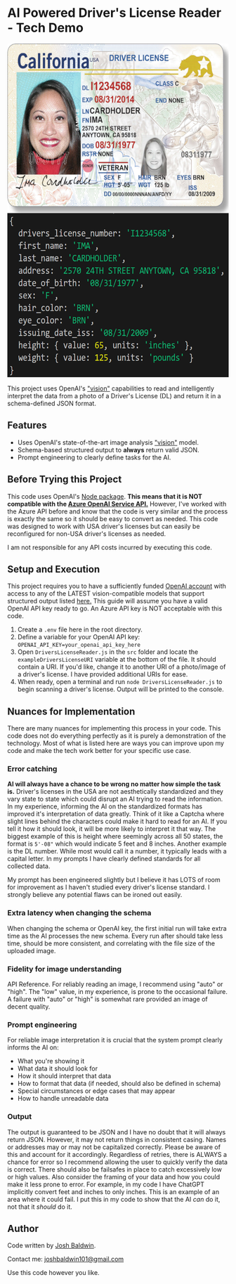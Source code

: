 # AI Powered Driver's License Reader - Tech Demo

<img src="images/Example1.png" width="580" height="760">

This project uses OpenAI's ["vision"](https://platform.openai.com/docs/guides/vision) capabilities to read and intelligently interpret the data from a photo of a Driver's License (DL) and return it in a schema-defined JSON format.

## Features

- Uses OpenAI's state-of-the-art image analysis ["vision"](https://platform.openai.com/docs/guides/vision) model.
- Schema-based structured output to **always** return valid JSON.
- Prompt engineering to clearly define tasks for the AI.

## Before Trying this Project

This code uses OpenAI's [Node package](https://www.npmjs.com/package/openai). **This means that it is NOT compatible with the [Azure OpenAI Service API.](https://learn.microsoft.com/en-us/azure/ai-services/openai/)** However, I've worked with the Azure API before and know that the code is very similar and the process is exactly the same so it should be easy to convert as needed. This code was designed to work with USA driver's licenses but can easily be reconfigured for non-USA driver's licenses as needed.

I am not responsible for any API costs incurred by executing this code.

## Setup and Execution

This project requires you to have a sufficiently funded [OpenAI account](https://openai.com/index/openai-api/) with access to any of the LATEST vision-compatible models that support structured output listed [here.](https://platform.openai.com/docs/guides/structured-outputs/supported-models) This guide will assume you have a valid OpenAI API key ready to go. An Azure API key is NOT acceptable with this code.

1. Create a `.env` file here in the root directory.
2. Define a variable for your OpenAI API key: `OPENAI_API_KEY=your_openai_api_key_here`
3. Open `DriversLicenseReader.js` in the `src` folder and locate the `exampleDriversLicenseURI` variable at the bottom of the file. It should contain a URI. If you'd like, change it to another URI of a photo/image of a driver's license. I have provided additional URIs for ease.
4. When ready, open a terminal and run `node DriversLicenseReader.js` to begin scanning a driver's license. Output will be printed to the console.

## Nuances for Implementation

There are many nuances for implementing this process in your code. This code does not do everything perfectly as it is purely a demonstration of the technology. Most of what is listed here are ways you can improve upon my code and make the tech work better for your specific use case.

### Error catching

**AI will always have a chance to be wrong no matter how simple the task is.** Driver's licenses in the USA are not aesthetically standardized and they vary state to state which could disrupt an AI trying to read the information. In my experience, informing the AI on the standardized formats has improved it's interpretation of data greatly. Think of it like a Captcha where slight lines behind the characters could make it hard to read for an AI. If you tell it how it should look, it will be more likely to interpret it that way. The biggest example of this is height where seemingly across all 50 states, the format is `5'-08"` which would indicate 5 feet and 8 inches. Another example is the DL number. While most would call it a number, it typically leads with a capital letter. In my prompts I have clearly defined standards for all collected data.

My prompt has been engineered slightly but I believe it has LOTS of room for improvement as I haven't studied every driver's license standard. I strongly believe any potential flaws can be ironed out easily.

### Extra latency when changing the schema

When changing the schema or OpenAI key, the first initial run will take extra time as the AI processes the new schema. Every run after should take less time, should be more consistent, and correlating with the file size of the uploaded image. 

### Fidelity for image understanding

API Reference. For reliably reading an image, I recommend using "auto" or "high". The "low" value, in my experience, is prone to the occasional failure. A failure with "auto" or "high" is somewhat rare provided an image of decent quality. 

### Prompt engineering

For reliable image interpretation it is crucial that the system prompt clearly informs the AI on:
- What you're showing it
- What data it should look for
- How it should interpret that data
- How to format that data (if needed, should also be defined in schema)
- Special circumstances or edge cases that may appear
- How to handle unreadable data

### Output

The output is guaranteed to be JSON and I have no doubt that it will always return JSON. However, it may not return things in consistent casing. Names or addresses may or may not be capitalized correctly. Please be aware of this and account for it accordingly. Regardless of retries, there is ALWAYS a chance for error so I recommend allowing the user to quickly verify the data is correct. There should also be failsafes in place to catch excessively low or high values. Also consider the framing of your data and how you could make it less prone to error. For example, in my code I have ChatGPT implicitly convert feet and inches to only inches. This is an example of an area where it could fail. I put this in my code to show that the AI *can* do it, not that it *should* do it.

## Author
Code written by [Josh Baldwin](https://github.com/JoshBaldwin101).

Contact me:
joshbaldwin101@gmail.com

Use this code however you like. 